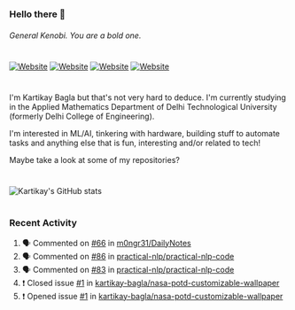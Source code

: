 ### Hello there 👋
###### General Kenobi. You are a bold one.

#
[![Website](https://img.shields.io/website?label=kartikaybagla.com&style=flat-square&url=https%3A%2F%2Fkartikaybagla.com)](https://kartikaybagla.com)
[![Website](https://img.shields.io/website?label=itwasthe.management&style=flat-square&url=https%3A%2F%2Fitwasthe.management)](https://itwasthe.management)
[![Website](https://img.shields.io/website?label=coordinate.bond&style=flat-square&url=https%3A%2F%2Fcoordinate.bond)](https://coordinate.bond)
[![Website](https://img.shields.io/website?label=glugg.in&style=flat-square&url=https%3A%2F%2Fglugg.in)](https://glugg.in)
#

I'm Kartikay Bagla but that's not very hard to deduce. I'm currently studying in the Applied Mathematics Department of Delhi Technological University (formerly Delhi College of Engineering).

I'm interested in ML/AI, tinkering with hardware, building stuff to automate tasks and anything else that is fun, interesting and/or related to tech!

Maybe take a look at some of my repositories?

#
![Kartikay's GitHub stats](https://github-readme-stats.vercel.app/api?username=kartikay-bagla&count_private=true&show_icons=true&theme=radical)
#


### Recent Activity
<!--START_SECTION:activity-->
1. 🗣 Commented on [#66](https://github.com/m0ngr31/DailyNotes/issues/66) in [m0ngr31/DailyNotes](https://github.com/m0ngr31/DailyNotes)
2. 🗣 Commented on [#86](https://github.com/practical-nlp/practical-nlp-code/issues/86) in [practical-nlp/practical-nlp-code](https://github.com/practical-nlp/practical-nlp-code)
3. 🗣 Commented on [#83](https://github.com/practical-nlp/practical-nlp-code/issues/83) in [practical-nlp/practical-nlp-code](https://github.com/practical-nlp/practical-nlp-code)
4. ❗️ Closed issue [#1](https://github.com/kartikay-bagla/nasa-potd-customizable-wallpaper/issues/1) in [kartikay-bagla/nasa-potd-customizable-wallpaper](https://github.com/kartikay-bagla/nasa-potd-customizable-wallpaper)
5. ❗️ Opened issue [#1](https://github.com/kartikay-bagla/nasa-potd-customizable-wallpaper/issues/1) in [kartikay-bagla/nasa-potd-customizable-wallpaper](https://github.com/kartikay-bagla/nasa-potd-customizable-wallpaper)
<!--END_SECTION:activity-->